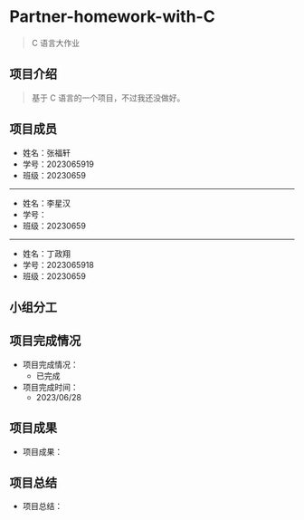 # Partner-homework-with-C

> C 语言大作业

## 项目介绍

> 基于 C 语言的一个项目，不过我还没做好。

## 项目成员

- 姓名：张福轩
- 学号：2023065919
- 班级：20230659

---

- 姓名：李星汉
- 学号：
- 班级：20230659

---

- 姓名：丁政翔
- 学号：2023065918
- 班级：20230659

## 小组分工

## 项目完成情况

- 项目完成情况：
  - 已完成
- 项目完成时间：
  - 2023/06/28

## 项目成果

- 项目成果：

## 项目总结

- 项目总结：

